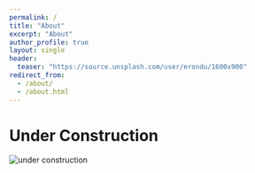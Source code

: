 ```yaml
---
permalink: /
title: "About"
excerpt: "About"
author_profile: true
layout: single
header:
  teaser: "https://source.unsplash.com/user/erondu/1600x900"
redirect_from: 
  - /about/
  - /about.html
---
```


# Under Construction
![under construction](https://upload.wikimedia.org/wikipedia/commons/d/d9/Under_construction_animated.gif) 
